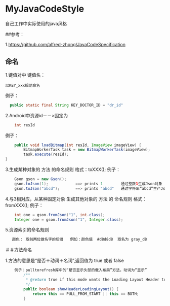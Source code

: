 # MyJavaCodeStyle
自己工作中实际使用的java风格

##参考：

1.<https://github.com/alfred-zhong/JavaCodeSpecification>
## 命名
1.键值对中 键值名：
	
	以KEY_xxx规范命名
  例子：
  ``` java
  	public static final String KEY_DOCTOR_ID = "dr_id"
  ```
  
2.Android中资源id－－>固定为 
``` java
	int resId
``` 
	
  例子：

``` java
 	public void loadBitmap(int resId, ImageView imageView) {
    	BitmapWorkerTask task = new BitmapWorkerTask(imageView);
    	task.execute(resId);
}
```
3.生成某种对象的 方法 的命名规则  格式：toXXX();
  例子：
``` java
	Gson gson = new Gson();
	gson.toJson(1);            ==> prints 1        通过整数1生成Json对象
	gson.toJson("abcd");       ==> prints "abcd"   通过字符串“abcd”生产Json对象
```
4.与3相对应，从某种固定对象 生成其他对象的 方法 的 命名规则 格式：fromXXX();
  例子：
``` java
	int one = gson.fromJson("1", int.class);
	Integer one = gson.fromJson("1", Integer.class);
```
5.资源索引的命名规则
``` java
   颜色： 取前两位做名字的后缀   例如：颜色值  #d8d8d8  取名为 gray_d8   
```
＃＃方法命名

1.方法的意思是“是否＋动词＋名词”,返回值为 true 或者  false 
``` java
	例子：pulltorefresh库中的“是否显示头部的载入布局”方法，动词为“显示”
   		/**
		 * @return true if this mode wants the Loading Layout Header to be shown
		 */
		public boolean showHeaderLoadingLayout() {
			return this == PULL_FROM_START || this == BOTH;
		}

```

